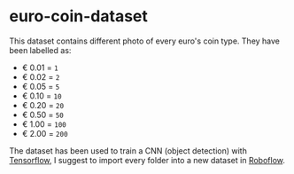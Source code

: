 # euro-coin-dataset

This dataset contains different photo of every euro's coin type. They have been labelled as:
* € 0.01 = `1`
* € 0.02 = `2`
* € 0.05 = `5`
* € 0.10 = `10`
* € 0.20 = `20`
* € 0.50 = `50`
* € 1.00 = `100`
* € 2.00 = `200`

The dataset has been used to train a CNN (object detection) with [Tensorflow](https://www.tensorflow.org/), I suggest to import every folder into a new dataset in [Roboflow](https://www.google.com/url?sa=t&rct=j&q=&esrc=s&source=web&cd=&cad=rja&uact=8&ved=2ahUKEwiY8t-B-snvAhVM4qQKHUzJBNcQFjAAegQIAhAD&url=https%3A%2F%2Froboflow.ai%2F&usg=AOvVaw2qylKyBbS2t9-U5qAqVbMH).
